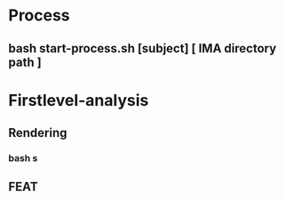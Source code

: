 
# Process
## bash start-process.sh [subject] [ IMA directory path ]

# Firstlevel-analysis
## Rendering
### bash s
## FEAT
